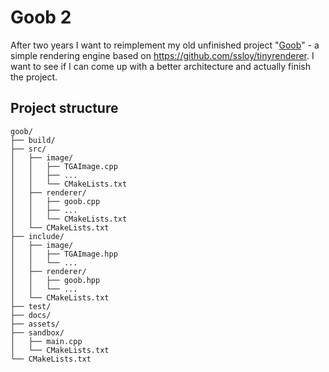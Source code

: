 # Goob 2

After two years I want to reimplement my old unfinished project "[Goob](https://github.com/schrodlm/goob_the_renderer)" - a simple rendering engine based on https://github.com/ssloy/tinyrenderer. I want to see if I can come up with a better architecture and actually finish the project.

## Project structure
```
goob/
├── build/
├── src/
│   ├── image/
│   │   ├── TGAImage.cpp
│   │   ├── ...
│   │   └── CMakeLists.txt
│   ├── renderer/
│   │   ├── goob.cpp
│   │   ├── ...
│   │   └── CMakeLists.txt
│   └── CMakeLists.txt
├── include/
│   ├── image/
│   │   ├── TGAImage.hpp
│   │   └── ...
│   ├── renderer/
│   │   ├── goob.hpp
│   │   └── ...
│   └── CMakeLists.txt
├── test/
├── docs/
├── assets/
├── sandbox/
│   ├── main.cpp
│   └── CMakeLists.txt
└── CMakeLists.txt
```
